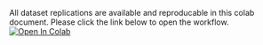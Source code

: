 All dataset replications are available and reproducable in this colab document. Please click the link below to open the workflow.
[![Open In Colab](https://colab.research.google.com/assets/colab-badge.svg)](https://colab.research.google.com/gist/adtisch/d328b69bb93a83195708813eab1b274f/datasetreplications.ipynb)
